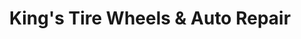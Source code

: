 ---
title: "King's Tire Wheels & Auto Repair"
url: /north-highlands/kings-tire-wheels-and-auto-repair/
shop: car repair
---